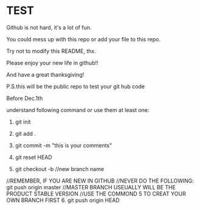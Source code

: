 TEST
====
Github is not hard, it's a lot of fun.

You could mess up with this repo or add your file to this repo.

Try not to modify this README, thx. 

Please enjoy your new life in github!! 

And have a great thanksgiving!


P.S.this will be the public repo to test your git hub code


Before Dec.1th

understand following command or use them at least one:

1. git init

2. git add .

3. git commit -m "this is your comments"

4. git reset HEAD

5. git checkout -b //new branch name

//REMEMBER, IF YOU ARE NEW IN GITHUB
//NEVER DO THE FOLLOWING: git push origin master
//MASTER BRANCH USEUALLY WILL BE THE PRODUCT STABLE VERSION
//USE THE COMMOND 5 TO CREAT YOUR OWN BRANCH FIRST
6. git push origin HEAD 
